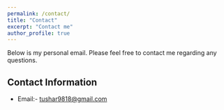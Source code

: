 ```yaml
---
permalink: /contact/
title: "Contact"
excerpt: "Contact me"
author_profile: true
---
```


Below is my personal email. Please feel free to contact me regarding any questions.

Contact Information
------
- Email:- tushar9818@gmail.com



